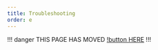 ```yaml
---
title: Troubleshooting
order: e
---
```

!!! danger
THIS PAGE HAS MOVED [!button HERE](https://srpc-legacy.fdd-docs.com/troubleshooting/)
!!!
